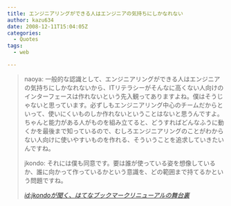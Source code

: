 ```yaml
---
title: エンジニアリングができる人はエンジニアの気持ちにしかなれない
author: kazu634
date: 2008-12-11T15:04:05Z
categories:
  - Quotes
tags:
  - web

---
```

<div class="section">
<blockquote title="id" cite="http://b.hatena.ne.jp/html/backstage_interview/">
<p>
      naoya: 一般的な認識として、エンジニアリングができる人はエンジニアの気持ちにしかなれないから、ITリテラシーがそんなに高くない人向けのインターフェースは作れないという先入観ってありますよね。僕はそうじゃないと思っています。必ずしもエンジニアリング中心のチームだからといって、使いにくいものしか作れないということはないと思うんですよ。ちゃんと能力がある人がものを組み立てると、どうすればどんなふうに動くかを最後まで知っているので、むしろエンジニアリングのことがわからない人向けに使いやすいものを作れる、そういうことを追求していきたいんですね。
</p>
    
<p>
      jkondo: それには僕も同意です。要は誰が使っている姿を想像しているか、誰に向かって作っているかという意識を、どの範囲まで持てるかという問題ですね。
</p>
    
<p>
<cite><a href="http://b.hatena.ne.jp/html/backstage_interview/" onclick="__gaTracker('send', 'event', 'outbound-article', 'http://b.hatena.ne.jp/html/backstage_interview/', 'id:jkondoが聞く、はてなブックマークリニューアルの舞台裏');" target="_blank">id:jkondoが聞く、はてなブックマークリニューアルの舞台裏</a></cite>
</p>
</blockquote>
</div>
